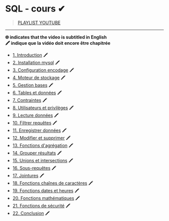# SQL - cours ✔

> [PLAYLIST YOUTUBE](https://www.youtube.com/playlist?list=PLrSOXFDHBtfGl66sXijiN8SU9YJaM_EQg)

---

**🌐 indicates that the video is subtitled in English**<br>
**🖍 indique que la vidéo doit encore être chapitrée**

+ [1. Introduction](https://www.youtube.com/watch?v=3KwmNNucIjA) 🖍
+ [2. Installation mysql](https://www.youtube.com/watch?v=9azCzs322NU) 🖍
+ [3. Configuration encodage](https://www.youtube.com/watch?v=bkrNOyo1gYk) 🖍
+ [4. Moteur de stockage](https://www.youtube.com/watch?v=jwd2a8qaA4g) 🖍
+ [5. Gestion bases](https://www.youtube.com/watch?v=86f6ldnLVLM) 🖍
+ [6. Tables et données](https://www.youtube.com/watch?v=Y_y-RNZApmk) 🖍
+ [7. Contraintes](https://www.youtube.com/watch?v=b3kbXSOg9ZU) 🖍
+ [8. Utilisateurs et privilèges](https://www.youtube.com/watch?v=IvOCAobeihs) 🖍
+ [9. Lecture données](https://www.youtube.com/watch?v=QfN_URkzw94) 🖍
+ [10. Filtrer requêtes](https://www.youtube.com/watch?v=jLQ7r6a9aiA) 🖍
+ [11. Enregistrer données](https://www.youtube.com/watch?v=ETBhek3AklE) 🖍
+ [12. Modifier et supprimer](https://www.youtube.com/watch?v=7gMgsSrFgaw) 🖍
+ [13. Fonctions d'agrégation](https://www.youtube.com/watch?v=TnPLdAuGCzU) 🖍
+ [14. Grouper résultats](https://www.youtube.com/watch?v=5RFdXGicu1o) 🖍
+ [15. Unions et intersections](https://www.youtube.com/watch?v=tIP_bQeFeXg) 🖍
+ [16. Sous-requêtes](https://www.youtube.com/watch?v=n2y6DZAM_fM) 🖍
+ [17. Jointures](https://www.youtube.com/watch?v=Qms4XqTtnkA) 🖍
+ [18. Fonctions chaînes de caractères](https://www.youtube.com/watch?v=oEaLoI3Io90) 🖍
+ [19. Fonctions dates et heures](https://www.youtube.com/watch?v=hLY7cBnFoPQ) 🖍
+ [20. Fonctions mathématiques](https://www.youtube.com/watch?v=9Y20_0MQzEE) 🖍
+ [21. Fonctions de sécurité](https://www.youtube.com/watch?v=VTkhWoQ4QPA) 🖍
+ [22. Conclusion](https://www.youtube.com/watch?v=TgvBXMaZULk) 🖍
